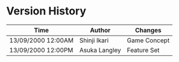 # Version History

| Time | Author | Changes |
|------|--------|---------|
| 13/09/2000 12:00AM | Shinji Ikari | Game Concept |
| 13/09/2000 12:00PM | Asuka Langley | Feature Set |